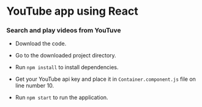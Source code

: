 # YouTube app using React
### Search and play videos from YouTuve

- Download the code. 

- Go to the downloaded project directory.

- Run `npm install` to install dependencies.

- Get your YouTube api key and place it in `Container.component.js` file on line number 10.

- Run  `npm start` to run the application.
